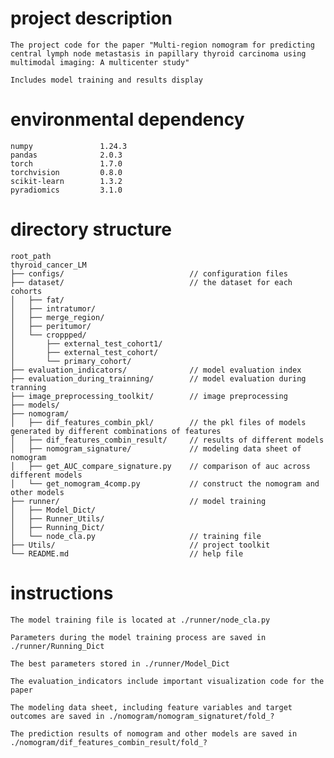 # project description
    The project code for the paper "Multi-region nomogram for predicting central lymph node metastasis in papillary thyroid carcinoma using multimodal imaging: A multicenter study" 

    Includes model training and results display
 
# environmental dependency
    numpy               1.24.3
	pandas              2.0.3
	torch               1.7.0
	torchvision         0.8.0
	scikit-learn        1.3.2
	pyradiomics         3.1.0

# directory structure
    root_path
    thyroid_cancer_LM
    ├── configs/                            // configuration files
    ├── dataset/                            // the dataset for each cohorts
    │   ├── fat/
    │   ├── intratumor/
    │   ├── merge_region/
    │   ├── peritumor/
    │   └── croppped/
    │       ├── external_test_cohort1/
    │       ├── external_test_cohort/
    │       └── primary_cohort/
    ├── evaluation_indicators/              // model evaluation index
    ├── evaluation_during_trainning/        // model evaluation during tranning
    ├── image_preprocessing_toolkit/        // image preprocessing
    ├── models/
    ├── nomogram/
    │   ├── dif_features_combin_pkl/        // the pkl files of models generated by different combinations of features
    │   ├── dif_features_combin_result/     // results of different models
    │   ├── nomogram_signature/             // modeling data sheet of nomogram
    │   ├── get_AUC_compare_signature.py    // comparison of auc across different models
    │   └── get_nomogram_4comp.py           // construct the nomogram and other models
    ├── runner/                             // model training
    │   ├── Model_Dict/
    │   ├── Runner_Utils/
    │   ├── Running_Dict/
    │   └── node_cla.py                     // training file
    ├── Utils/                              // project toolkit
    └── README.md                           // help file

# instructions
 	The model training file is located at ./runner/node_cla.py

    Parameters during the model training process are saved in ./runner/Running_Dict

    The best parameters stored in ./runner/Model_Dict

    The evaluation_indicators include important visualization code for the paper

    The modeling data sheet, including feature variables and target outcomes are saved in ./nomogram/nomogram_signaturet/fold_?

    The prediction results of nomogram and other models are saved in ./nomogram/dif_features_combin_result/fold_?
